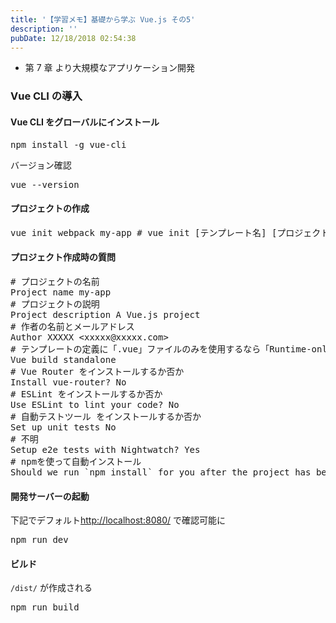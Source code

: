 ```yaml
---
title: '【学習メモ】基礎から学ぶ Vue.js その5'
description: ''
pubDate: 12/18/2018 02:54:38
---
```


<ul>
<li>第 7 章 より大規模なアプリケーション開発</li>
</ul>

<h3>Vue CLI の導入</h3>

<h4>Vue CLI をグローバルにインストール</h4>

<pre class="code lang-sh" data-lang="sh" data-unlink>npm install <span class="synSpecial">-g</span> vue-cli
</pre>

<p>バージョン確認</p>

<pre class="code lang-sh" data-lang="sh" data-unlink>vue <span class="synSpecial">--version</span>
</pre>

<h4>プロジェクトの作成</h4>

<pre class="code lang-sh" data-lang="sh" data-unlink>vue init webpack my-app <span class="synComment"># vue init [テンプレート名] [プロジェクト名]</span>
</pre>

<h4>プロジェクト作成時の質問</h4>

<pre class="code lang-sh" data-lang="sh" data-unlink><span class="synComment"># プロジェクトの名前</span>
Project name my-app
<span class="synComment"># プロジェクトの説明</span>
Project description A Vue.js project
<span class="synComment"># 作者の名前とメールアドレス</span>
Author XXXXX <span class="synStatement">&lt;</span>xxxxx@xxxxx.com<span class="synStatement">&gt;</span>
<span class="synComment"># テンプレートの定義に「.vue」ファイルのみを使用するなら「Runtime-only」を選択可能</span>
Vue build standalone
<span class="synComment"># Vue Router をインストールするか否か</span>
Install vue-router? No
<span class="synComment"># ESLint をインストールするか否か</span>
Use ESLint to lint your code? No
<span class="synComment"># 自動テストツール をインストールするか否か</span>
Set up unit tests No
<span class="synComment"># 不明</span>
Setup e2e tests with Nightwatch? Yes
<span class="synComment"># npmを使って自動インストール</span>
Should we run <span class="synSpecial">`npm install`</span> <span class="synStatement">for</span> you after the project has been created? <span class="synPreProc">(</span>recommended<span class="synPreProc">)</span> npm
</pre>

<h4>開発サーバーの起動</h4>

<p>下記でデフォルト<a href="http://localhost:8080/">http://localhost:8080/</a> で確認可能に</p>

<pre class="code lang-sh" data-lang="sh" data-unlink>npm run dev
</pre>

<h4>ビルド</h4>

<p><code>/dist/</code> が作成される</p>

<pre class="code lang-sh" data-lang="sh" data-unlink>npm run build
</pre>
